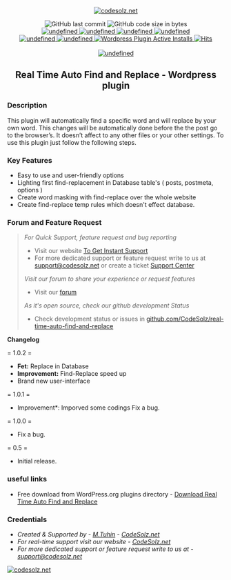 <p align="center">
    <a href="https://wordpress.org/plugins/real-time-auto-find-and-replace">
        <img src="https://ps.w.org/real-time-auto-find-and-replace/assets/icon-128x128.png" alt="codesolz.net"/>
    </a>
</p>

<p align="center">
    <img alt="GitHub last commit" src="https://img.shields.io/github/last-commit/CodeSolz/real-time-auto-find-and-replace">
    <img alt="GitHub code size in bytes" src="https://img.shields.io/github/languages/code-size/CodeSolz/real-time-auto-find-and-replace"><br>
    <a href="https://wordpress.org/plugins/real-time-auto-find-and-replace">
        <img alt="undefined" src="https://img.shields.io/wordpress/plugin/wp-version/real-time-auto-find-and-replace.svg">
    </a>
    <a href="https://wordpress.org/plugins/real-time-auto-find-and-replace">
        <img alt="undefined" src="https://img.shields.io/wordpress/plugin/tested/real-time-auto-find-and-replace.svg">
    </a>
    <a href="https://wordpress.org/plugins/real-time-auto-find-and-replace">
        <img alt="undefined" src="https://img.shields.io/wordpress/plugin/v/real-time-auto-find-and-replace.svg">
    </a>
    <a href="https://wordpress.org/plugins/real-time-auto-find-and-replace">
        <img alt="undefined" src="https://img.shields.io/wordpress/plugin/rating/real-time-auto-find-and-replace.svg">
    </a>
    <br>
    <a href="https://wordpress.org/plugins/real-time-auto-find-and-replace">
        <img alt="undefined" src="https://img.shields.io/wordpress/plugin/dm/real-time-auto-find-and-replace.svg">
    </a>
    <a href="https://wordpress.org/plugins/real-time-auto-find-and-replace">
        <img alt="undefined" src="https://img.shields.io/wordpress/plugin/dt/real-time-auto-find-and-replace.svg">
    </a>
    <a href="https://wordpress.org/plugins/real-time-auto-find-and-replace">
        <img alt="Wordpress Plugin Active Installs" src="https://img.shields.io/wordpress/plugin/installs/real-time-auto-find-and-replace.svg">
    </a>
    <a href="https://wordpress.org/plugins/real-time-auto-find-and-replace">
        <img src="https://hitcounter.pythonanywhere.com/count/tag.svg?url=https%3A%2F%2Fgithub.com%2FCodeSolz%2Freal-time-auto-find-and-replace" alt="Hits">
    </a>
    <br><br>
    <a href="https://codesolz.net">
        <img alt="undefined" src="https://img.shields.io/badge/Created%20By-M.Tuhin-brightgreen.svg">
    </a>
</p>
<h2 align="center">Real Time Auto Find and Replace - Wordpress plugin</h2>

### Description 

This plugin will automatically find a specific word and will replace by your own word. This changes will be automatically done before the the post go to the browser’s. It doesn’t affect to any other files or your other settings.
To use this plugin just follow the following steps.

### Key Features

* Easy to use and user-friendly options
* Lighting first find-replacement in Database table's ( posts, postmeta, options )
* Create word masking with find-replace over the whole website
* Create find-replace temp rules which doesn't effect database.

### Forum and Feature Request

<blockquote>

*For Quick Support, feature request and bug reporting*
<ul>
    <li> Visit our website <a target="_blank" href="https://codesolz.net/?utm_source=wordpress.org&utm_medium=README&utm_campaign=woo-altcoin-payment-gateway">To Get Instant Support</a></li>
    <li> For more dedicated support or feature request write to us at <a target="_blank" href="mailto:support@codesolz.net">support@codesolz.net</a> or create a ticket <a href="http://support.codesolz.net/public/create-ticket" target="_blank"> Support Center</a></li>
</ul>

*Visit our forum to share your experience or request features*
<ul>
    <li> Visit our <a target="_blank" href="https://forum.codesolz.net/?utm_source=wordpress.org&utm_medium=README&utm_campaign=woo-altcoin-payment-gateway">forum</a></li>
</ul>

*As it's open source, check our github development Status* 
<ul>
    <li> Check development status or issues in <a target="_blank" href="https://github.com/CodeSolz/real-time-auto-find-and-replace" > github.com/CodeSolz/real-time-auto-find-and-replace </a>
</ul>
</blockquote>

**Changelog**

= 1.0.2 =
* **Fet:** Replace in Database
* **Improvement:** Find-Replace speed up
* Brand new user-interface

= 1.0.1 = 
* Improvement*: Imporved some codings
Fix a bug.

= 1.0.0 = 
* Fix a bug.

= 0.5 = 
* Initial release.


### useful links
- Free download from WordPress.org plugins directory - [Download Real Time Auto Find and Replace](https://wordpress.org/plugins/real-time-auto-find-and-replace/)

### Credentials
- *Created & Supported by - [M.Tuhin](https://codesolz.net/)  - [CodeSolz.net](https://codesolz.net/)*
- *For real-time support visit our website - [CodeSolz.net](https://codesolz.net/)*
- *For more dedicated support or feature request write to us at - [support@codesolz.net](mailto:support@codesolz.net)*

<a href="https://codesolz.net">
  <img src="https://codesolz.net/images/brand-logo/logo.png" alt="codesolz.net"/>
</a>
